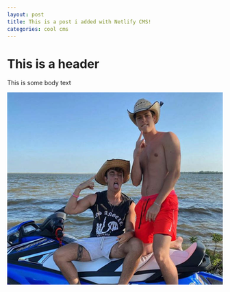 ```yaml
---
layout: post
title: This is a post i added with Netlify CMS!
categories: cool cms
---
```

# This is a header

This is some body text

![some alt text](/img/uploads/blake.jpg "Blake")
